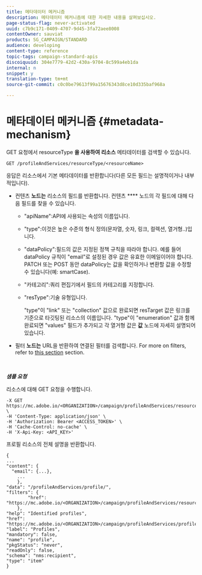 ```yaml
---
title: 메타데이터 메커니즘
description: 메타데이터 메커니즘에 대한 자세한 내용을 살펴보십시오.
page-status-flag: never-activated
uuid: c7b9c171-0409-4707-9d45-3fa72aee8008
contentOwner: sauviat
products: SG_CAMPAIGN/STANDARD
audience: developing
content-type: reference
topic-tags: campaign-standard-apis
discoiquuid: 304e7779-42d2-430a-9704-8c599a4eb1da
internal: n
snippet: y
translation-type: tm+mt
source-git-commit: c0c0be79613f99a15676343d8ce10d335baf968a

---
```



# 메타데이터 메커니즘 {#metadata-mechanism}

GET 요청에서 resourceType **을 사용하여 리소스** 메타데이터를 검색할 수 있습니다.

`GET /profileAndServices/resourceType/<resourceName>`

응답은 리소스에서 기본 메타데이터를 반환합니다(다른 모든 필드는 설명적이거나 내부적입니다).

* 컨텐츠 **노드는** 리소스의 필드를 반환합니다. 컨텐츠 **** 노드의 각 필드에 대해 다음 필드를 찾을 수 있습니다.

   * "apiName":API에 사용되는 속성의 이름입니다.
   * "type":이것은 높은 수준의 형식 정의(문자열, 숫자, 링크, 컬렉션, 열거형..)입니다.
   * "dataPolicy":필드의 값은 지정된 정책 규칙을 따라야 합니다. 예를 들어 dataPolicy 규칙이 "email"로 설정된 경우 값은 유효한 이메일이어야 합니다. PATCH 또는 POST 동안 dataPolicy는 값을 확인하거나 변환할 값을 수정할 수 있습니다(예: smartCase).
   * "카테고리":쿼리 편집기에서 필드의 카테고리를 지정합니다.
   * "resType":기술 유형입니다.

      "type"이 "link" 또는 "collection" 값으로 완료되면 resTarget 값은 링크를 기준으로 타깃팅된 리소스의 이름입니다.
"type"이 "enumeration" 값과 함께 완료되면 "values" 필드가 추가되고 각 열거형 값은 **값** 노드에 자세히 설명되어 있습니다.

* 필터 **노드는** URL을 반환하여 연결된 필터를 검색합니다. For more on filters, refer to [this section](../../api/using/filtering.md) section.

<!-- créer une section au même niveau sur les liens -->
<!-- dans l'exemple: birthdate, email +  mettre 2 liens : un de type 1-1 , 1-N
si on prend l'exemple de l'org unit, on aura un bon exemple lien -->
<!-- plus reparler du node Data -->

<br/>

***샘플 요청***

리소스에 대해 GET 요청을 수행합니다.

```
-X GET https://mc.adobe.io/<ORGANIZATION>/campaign/profileAndServices/resourceType/profile \
-H 'Content-Type: application/json' \
-H 'Authorization: Bearer <ACCESS_TOKEN>' \
-H 'Cache-Control: no-cache' \
-H 'X-Api-Key: <API_KEY>'
```

프로필 리소스의 전체 설명을 반환합니다.

```
{
...
"content": {
  "email": {...},
    ...
    },
"data": "/profileAndServices/profile/",
"filters": {
        "href": "https://mc.adobe.io/<ORGANIZATION>/campaign/profileAndServices/resourceType/<PKEY>"
    },
"help": "Identified profiles",
"href": "https://mc.adobe.io/<ORGANIZATION>/campaign/profileAndServices/profile/metadata",
"label": "Profiles",
"mandatory": false,
"name": "profile",
"pkgStatus": "never",
"readOnly": false,
"schema": "nms:recipient",
"type": "item"
}
```
